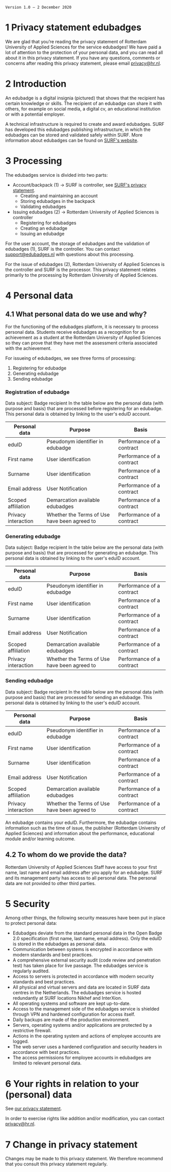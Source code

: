 `Version 1.0 – 2 December 2020`

# 1 Privacy statement edubadges

We are glad that you’re reading the privacy statement of Rotterdam University of Applied Sciences for the service edubadges! We have paid a lot of attention to the protection of your personal data, and you can read all about it in this privacy statement. If you have any questions, comments or concerns after reading this privacy statement, please email [privacy@hr.nl](mailto:privacy@hr.nl).

# 2 Introduction
An edubadge is a digital insignia (pictured) that shows that the recipient has certain knowledge or skills. The recipient of an edubadge can share it with others, for example on social media, a digital cv, an educational institution or with a potential employer.

A technical infrastructure is required to create and award edubadges. SURF has developed this edubadges publishing infrastructure, in which the edubadges can be stored and validated safely within SURF. More information about edubadges can be found on [SURF's website](https://www.surf.nl/en/edubadges-issuing-digital-certificates-to-students).

# 3 Processing
The edubadges service is divided into two parts:

* Account/backpack (1) -> SURF is controller, see [SURF's privacy statement](https://edubadges.nl/privacy).
  * Creating and maintaining an account
  * Storing edubadges in the backpack
  * Validating edubadges
* Issuing edubadges (2) -> Rotterdam University of Applied Sciences is controller
  * Registering for edubadges
  * Creating an edubadge
  * Issuing an edubadge

For the user account, the storage of edubadges and the validation of edubadges (1), SURF is the controller. You can contact [support@edubadges.nl](mailto:support@edubadges.nl) with questions about this processing.

For the issue of edubadges (2), Rotterdam University of Applied Sciences is the controller and SURF is the processor. This privacy statement relates primarily to the processing by Rotterdam University of Applied Sciences.

# 4 Personal data
## 4.1 What personal data do we use and why?
For the functioning of the edubadges platform, it is necessary to process personal data. Students receive edubadges as a recognition for an achievement as a student at the Rotterdam University of Applied Sciences so they can prove that they have met the assessment criteria associated with the achievement.

For issueing of edubadges, we see three forms of processing:

1. Registering for edubadge
2. Generating edubadge
3. Sending edubadge

### Registration of edubadge
Data subject: Badge recipient
In the table below are the personal data (with purpose and basis) that are processed before registering for an edubadge. This personal data is obtained by linking to the user's eduID account.

| Personal data	| Purpose	| Basis |
| ------------- | ------- | ----- |
| eduID	| Pseudonym identifier in edubadge | Performance of a contract |
| First name | User identification | Performance of a contract |
| Surname	| User identification	| Performance of a contract |
| Email address	| User Notification	| Performance of a contract |
| Scoped affiliation	| Demarcation available edubadges | Performance of a contract |
| Privacy interaction	| Whether the Terms of Use have been agreed to | Performance of a contract |

### Generating edubadge
Data subject: Badge recipient
In the table below are the personal data (with purpose and basis) that are processed for generating an edubadge. This personal data is obtained by linking to the user's eduID account.

| Personal data	| Purpose	| Basis |
| ------------- | ------- | ----- |
| eduID	| Pseudonym identifier in edubadge | Performance of a contract |
| First name | User identification | Performance of a contract |
| Surname	| User identification	| Performance of a contract |
| Email address	| User Notification	| Performance of a contract |
| Scoped affiliation	| Demarcation available edubadges | Performance of a contract |
| Privacy interaction	| Whether the Terms of Use have been agreed to | Performance of a contract |

### Sending edubadge
Data subject: Badge recipient
In the table below are the personal data (with purpose and basis) that are processed for sending an edubadge. This personal data is obtained by linking to the user's eduID account.

| Personal data	| Purpose	| Basis |
| ------------- | ------- | ----- |
| eduID	| Pseudonym identifier in edubadge | Performance of a contract |
| First name | User identification | Performance of a contract |
| Surname	| User identification	| Performance of a contract |
| Email address	| User Notification	| Performance of a contract |
| Scoped affiliation	| Demarcation available edubadges | Performance of a contract |
| Privacy interaction	| Whether the Terms of Use have been agreed to | Performance of a contract |

An edubadge contains your eduID. Furthermore, the edubadge contains information such as the time of issue, the publisher (Rotterdam University of Applied Sciences) and information about the performance, educational module and/or learning outcome.

## 4.2 To whom do we provide the data?
Rotterdam University of Applied Sciences Staff have access to your first name, last name and email address after you apply for an edubadge. SURF and its management party has access to all personal data. The personal data are not provided to other third parties.

# 5 Security
Among other things, the following security measures have been put in place to protect personal data:
* Edubadges deviate from the standard personal data in the Open Badge 2.0 specification (first name, last name, email address). Only the eduID is stored in the edubadges as personal data.
* Communication between systems is encrypted in accordance with modern standards and best practices.
* A comprehensive external security audit (code review and penetration test) has taken place for live passage. The edubadges service is regularly audited.
* Access to servers is protected in accordance with modern security standards and best practices.
* All physical and virtual servers and data are located in SURF data centres in the Netherlands. The edubadges service is hosted redundantly at SURF locations Nikhef and InterXion.
* All operating systems and software are kept up-to-date.
* Access to the management side of the edubadges service is shielded through VPN and hardened configuration for access itself.
* Daily backups are made of the production environment.
* Servers, operating systems and/or applications are protected by a restrictive firewall.
* Actions in the operating system and actions of employee accounts are logged.
* The web server uses a hardened configuration and security headers in accordance with best practices.
* The access permissions for employee accounts in edubadges are limited to relevant personal data.

# 6 Your rights in relation to your (personal) data
See [our privacy statement](https://hint.hr.nl/nl/HR/Over-de-HR/Rechten-en-plichten/Gebruik-persoonsgegevens/).

In order to exercise rights like addition and/or modification, you can contact [privacy@hr.nl](mailto:privacy@hr.nl).

# 7 Change in privacy statement
Changes may be made to this privacy statement. We therefore recommend that you consult this privacy statement regularly.
